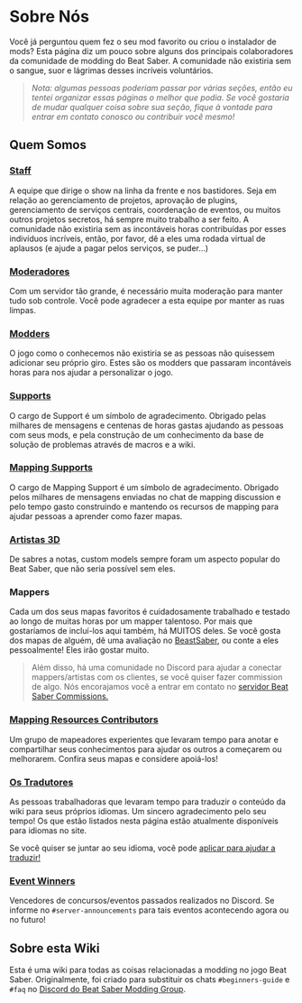 # Sobre Nós
Você já perguntou quem fez o seu mod favorito ou criou o instalador de mods? Esta página diz um pouco sobre alguns dos principais colaboradores da comunidade de modding do Beat Saber. A comunidade não existiria sem o sangue, suor e lágrimas desses incríveis voluntários.

> *Nota: algumas pessoas poderiam passar por várias seções, então eu tentei organizar essas páginas o melhor que podia. Se você gostaria de mudar qualquer coisa sobre sua seção, fique à vontade para entrar em contato conosco ou contribuir você mesmo!*

## Quem Somos

### [Staff](./staff.md)
A equipe que dirige o show na linha da frente e nos bastidores. Seja em relação ao gerenciamento de projetos, aprovação de plugins, gerenciamento de serviços centrais, coordenação de eventos, ou muitos outros projetos secretos, há sempre muito trabalho a ser feito. A comunidade não existiria sem as incontáveis horas contribuídas por esses indivíduos incríveis, então, por favor, dê a eles uma rodada virtual de aplausos (e ajude a pagar pelos serviços, se puder...)

### [Moderadores](./moderators.md)
Com um servidor tão grande, é necessário muita moderação para manter tudo sob controle. Você pode agradecer a esta equipe por manter as ruas limpas.

### [Modders](./modders.md)
O jogo como o conhecemos não existiria se as pessoas não quisessem adicionar seu próprio giro. Estes são os modders que passaram incontáveis horas para nos ajudar a personalizar o jogo.

### [Supports](./supports.md)
O cargo de Support é um símbolo de agradecimento. Obrigado pelas milhares de mensagens e centenas de horas gastas ajudando as pessoas com seus mods, e pela construção de um conhecimento da base de solução de problemas através de macros e a wiki.

### [Mapping Supports](./mapping-supports.md)
O cargo de Mapping Support é um símbolo de agradecimento. Obrigado pelos milhares de mensagens enviadas no chat de mapping discussion e pelo tempo gasto construindo e mantendo os recursos de mapping para ajudar pessoas a aprender como fazer mapas.

### [Artistas 3D](./3d-artists.md)
De sabres a notas, custom models sempre foram um aspecto popular do Beat Saber, que não seria possível sem eles.

### Mappers
Cada um dos seus mapas favoritos é cuidadosamente trabalhado e testado ao longo de muitas horas por um mapper talentoso. Por mais que gostaríamos de incluí-los aqui também, há MUITOS deles. Se você gosta dos mapas de alguém, dê uma avaliação no [BeastSaber](https://bsaber.com), ou conte a eles pessoalmente! Eles irão gostar muito.

> Além disso, há uma comunidade no Discord para ajudar a conectar mappers/artistas com os clientes, se você quiser fazer commission de algo. Nós encorajamos você a entrar em contato no [servidor Beat Saber Commissions.](https://discord.gg/e4f3WBBVnr)

### [Mapping Resources Contributors](/mapping/mapping-credits.md)
Um grupo de mapeadores experientes que levaram tempo para anotar e compartilhar seus conhecimentos para ajudar os outros a começarem ou melhorarem. Confira seus mapas e considere apoiá-los!

### [Os Tradutores](./translators.md)
As pessoas trabalhadoras que levaram tempo para traduzir o conteúdo da wiki para seus próprios idiomas. Um sincero agradecimento pelo seu tempo! Os que estão listados nesta página estão atualmente disponíveis para idiomas no site.

Se você quiser se juntar ao seu idioma, você pode [aplicar para ajudar a traduzir!](https://forms.gle/e3BqA3poMjESARe76)

### [Event Winners](./event-winner.md)
Vencedores de concursos/eventos passados realizados no Discord. Se informe no `#server-announcements` para tais eventos acontecendo agora ou no futuro!

## Sobre esta Wiki
Esta é uma wiki para todas as coisas relacionadas a modding no jogo Beat Saber. Originalmente, foi criado para substituir os chats `#beginners-guide` e `#faq` no [Discord do Beat Saber Modding Group](https://discord.gg/beatsabermods).
